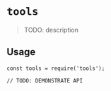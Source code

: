 # `tools`

> TODO: description

## Usage

```
const tools = require('tools');

// TODO: DEMONSTRATE API
```
